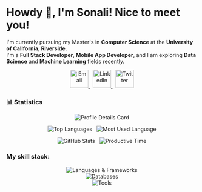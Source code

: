 # Howdy 👋, I'm Sonali! Nice to meet you!

I'm currently pursuing my Master's in **Computer Science** at the **University of California, Riverside**.  
I'm a **Full Stack Developer**, **Mobile App Developer**, and I am exploring **Data Science** and **Machine Learning** fields recently.  

<p align="center">
  <a href="mailto:sonalibiswas242@gmail.com" target="_blank">
    <img src="https://skillicons.dev/icons?i=gmail" alt="Email" height="48" />
  </a>
  &nbsp;
  <a href="https://www.linkedin.com/in/sonalibiswas242/" target="_blank">
    <img src="https://skillicons.dev/icons?i=linkedin" alt="LinkedIn" height="48" />
  </a>
  &nbsp;
  <a href="https://x.com/Shonaaaliii" target="_blank">
    <img src="https://skillicons.dev/icons?i=twitter" alt="Twitter" height="48" />
  </a>
</p>

### 📊 Statistics

<p align="center">
  <img src="https://github-profile-summary-cards.vercel.app/api/cards/profile-details?username=sonalibiswas&theme=github_dark" alt="Profile Details Card" />
</p>

<p align="center">
  <img src="https://github-profile-summary-cards.vercel.app/api/cards/repos-per-language?username=sonalibiswas&theme=github_dark" alt="Top Languages" />
  &nbsp;
  <img src="https://github-profile-summary-cards.vercel.app/api/cards/most-commit-language?username=sonalibiswas&theme=github_dark" alt="Most Used Language" />
</p>

<p align="center">
  <img src="https://github-profile-summary-cards.vercel.app/api/cards/stats?username=sonalibiswas&theme=github_dark" alt="GitHub Stats" />
  &nbsp;
  <img src="https://github-profile-summary-cards.vercel.app/api/cards/productive-time?username=sonalibiswas&theme=github_dark&utcOffset=8" alt="Productive Time" />
</p>

### My skill stack:

<p align="center">
  <img src="https://skillicons.dev/icons?i=js,ts,html,css,react,nodejs,express,java,cpp,python" alt="Languages & Frameworks" />
  <br />
  <img src="https://skillicons.dev/icons?i=firebase,mongodb,sqlite,mysql" alt="Databases" />
  <br />
  <img src="https://skillicons.dev/icons?i=androidstudio,react,redux,figma,github,git,vscode,postman" alt="Tools" />
</p>
